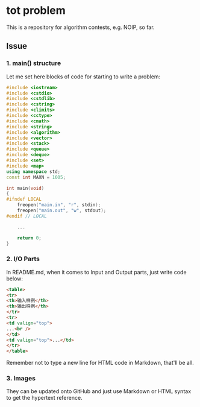 # tot problem

This is a repository for algorithm contests, e.g. NOIP, so far.

## Issue

### 1. main() structure

Let me set here blocks of code for starting to write a problem:

```c++
#include <iostream>
#include <cstdio>
#include <cstdlib>
#include <cstring>
#include <climits>
#include <cctype>
#include <cmath>
#include <string>
#include <algorithm>
#include <vector>
#include <stack>
#include <queue>
#include <deque>
#include <set>
#include <map>
using namespace std;
const int MAXN = 1005;

int main(void)
{
#ifndef LOCAL
	freopen("main.in", "r", stdin);
	freopen("main.out", "w", stdout);
#endif // LOCAL

	...

	return 0;
}
```

### 2. I/O Parts

In README.md, when it comes to Input and Output parts, just write code below:

```html
<table>
<tr>
<th>输入样例</th>
<th>输出样例</th>	
</tr>
<tr>
<td valign="top">
...<br />
</td>
<td valign="top">...</td>
</tr>
</table>
```

Remember not to type a new line for HTML code in Markdown, that'll be all.

### 3. Images

They can be updated onto GitHub and just use Markdown or HTML syntax to get the hypertext reference.
